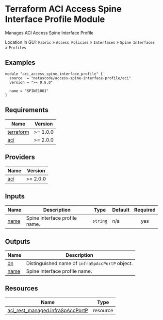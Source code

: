 <!-- BEGIN_TF_DOCS -->
# Terraform ACI Access Spine Interface Profile Module

Manages ACI Access Spine Interface Profile

Location in GUI:
`Fabric` » `Access Policies` » `Interfaces` » `Spine Interfaces` » `Profiles`

## Examples

```hcl
module "aci_access_spine_interface_profile" {
  source  = "netascode/access-spine-interface-profile/aci"
  version = ">= 0.8.0"

  name = "SPINE1001"
}
```

## Requirements

| Name | Version |
|------|---------|
| <a name="requirement_terraform"></a> [terraform](#requirement\_terraform) | >= 1.0.0 |
| <a name="requirement_aci"></a> [aci](#requirement\_aci) | >= 2.0.0 |

## Providers

| Name | Version |
|------|---------|
| <a name="provider_aci"></a> [aci](#provider\_aci) | >= 2.0.0 |

## Inputs

| Name | Description | Type | Default | Required |
|------|-------------|------|---------|:--------:|
| <a name="input_name"></a> [name](#input\_name) | Spine interface profile name. | `string` | n/a | yes |

## Outputs

| Name | Description |
|------|-------------|
| <a name="output_dn"></a> [dn](#output\_dn) | Distinguished name of `infraSpAccPortP` object. |
| <a name="output_name"></a> [name](#output\_name) | Spine interface profile name. |

## Resources

| Name | Type |
|------|------|
| [aci_rest_managed.infraSpAccPortP](https://registry.terraform.io/providers/CiscoDevNet/aci/latest/docs/resources/rest_managed) | resource |
<!-- END_TF_DOCS -->
